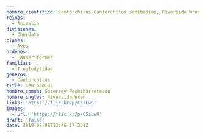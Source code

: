 ```yaml
---
nombre_cientifico: Cantorchilus Cantorchilus semibadius, Riverside Wren, Soterrey Pechibarreteado
reinos:
  - Animalia
divisiones:
  - Chordata
clases:
  - Aves
ordenes:
  - Passeriformes
familias:
  - Troglodytidae
generos:
  - Cantorchilus
title: semibadius
nombre_comun: Soterrey Pechibarreteado
nombre_ingles: Riverside Wren
links: 'https://flic.kr/p/C5iLw9'
images:
  - url: 'https://flic.kr/p/C5iLw9'
draft: 'false'
date: 2018-02-08T13:46:17.231Z
---
```


